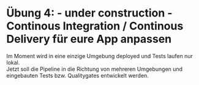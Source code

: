 # Übung 4: - under construction - Continous Integration / Continous Delivery für eure App anpassen

Im Moment wird in eine einzige Umgebung deployed und Tests laufen nur lokal.  
Jetzt soll die Pipeline in die Richtung von mehreren Umgebungen und eingebauten Tests bzw. Qualitygates entwickelt werden.

